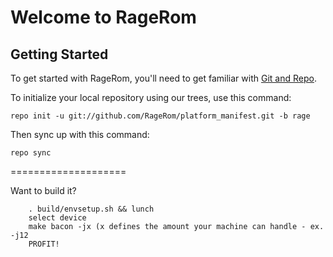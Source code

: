 Welcome to RageRom
===================


Getting Started
---------------

To get started with RageRom, you'll need to get familiar with
[Git and Repo](http://source.android.com/download/using-repo).

To initialize your local repository using our trees, use this command:

	repo init -u git://github.com/RageRom/platform_manifest.git -b rage

Then sync up with this command:

	repo sync
====================

Want to build it?

        . build/envsetup.sh && lunch
        select device
        make bacon -jx (x defines the amount your machine can handle - ex. -j12
        PROFIT!
	
